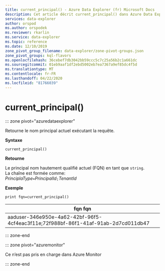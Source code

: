 ```yaml
---
title: current_principal() - Azure Data Explorer (fr) Microsoft Docs
description: Cet article décrit current_principal() dans Azure Data Explorer.
services: data-explorer
author: orspod
ms.author: orspodek
ms.reviewer: rkarlin
ms.service: data-explorer
ms.topic: reference
ms.date: 12/10/2019
zone_pivot_group_filename: data-explorer/zone-pivot-groups.json
zone_pivot_groups: kql-flavors
ms.openlocfilehash: 36cebef7db3042bb59ccc5c7c25a56b2c1a661dc
ms.sourcegitcommit: 01eb9aaf1df2ebd5002eb7ea7367a9ef85dc4f5d
ms.translationtype: MT
ms.contentlocale: fr-FR
ms.lasthandoff: 04/22/2020
ms.locfileid: "81766039"
---
```

# <a name="current_principal"></a>current_principal()

::: zone pivot="azuredataexplorer"

Retourne le nom principal actuel exécutant la requête.

**Syntaxe**

`current_principal()`

**Retourne**

Le principal nom hautement qualifié actuel (FQN) en tant que `string`.  
La chaîne est formée comme:  
*PrinciplaType*`=`*PrincipalId*`;`*TenantId*

**Exemple**

```kusto
print fqn=current_principal()
```

|fqn fqn|
|---|
|aaduser-346e950e-4a62-42bf-96f5-4cf4eac3f11e;72f988bf-86f1-41af-91ab-2d7cd011db47|

::: zone-end

::: zone pivot="azuremonitor"

Ce n’est pas pris en charge dans Azure Monitor

::: zone-end
